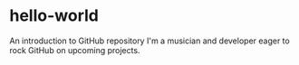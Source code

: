 # hello-world
An introduction to GitHub repository
I'm a musician and developer eager to rock GitHub on upcoming projects. 
